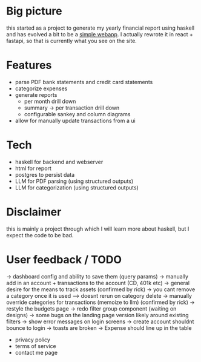 # Big picture

this started as a project to generate my yearly financial report using haskell
and has evolved a bit to be a [simple webapp](https://myfinancereport.com/).
I actually rewrote it in react + fastapi, so that is currently what you see on the site.

# Features

- parse PDF bank statements and credit card statements
- categorize expenses
- generate reports
  - per month drill down
  - summary -> per transaction drill down
  - configurable sankey and column diagrams
- allow for manually update transactions from a ui

# Tech

- haskell for backend and webserver
- html for report
- postgres to persist data
- LLM for PDF parsing (using structured outputs)
- LLM for categorization (using structured outputs)

# Disclaimer

this is mainly a project through which I will learn more about haskell, but I expect the code to be bad.

# User feedback / TODO

-> dashboard config and ability to save them (query params)
-> manually add in an account + transactions to the account (CD, 401k etc)
-> general desire for the means to track assets (confirmed by rick)
-> you cant remove a category once it is used
--> doesnt rerun on category delete
-> manually override categories for transactions (memoize to llm) (confirmed by rick)
-> restyle the budgets page
-> redo filter group component (waiting on designs)
-> some bugs on the landing page version likely around existing filters
-> show error messages on login screens
-> create account shouldnt bounce to login 
-> toasts are broken
-> Expense should line up in the table

- privacy policy
- terms of service
- contact me page



